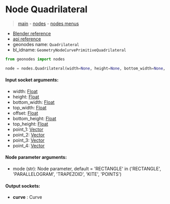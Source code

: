 # Node Quadrilateral

> [main](../structure.md) - [nodes](nodes.md) - [nodes menus](nodes_menus.md)

- [Blender reference](https://docs.blender.org/manual/en/latest/modeling/geometry_nodes/curve_primitives/quadrilateral.html)
- [api reference](https://docs.blender.org/api/current/bpy.types.GeometryNodeCurvePrimitiveQuadrilateral.html)
- geonodes name: `Quadrilateral`
- bl_idname: `GeometryNodeCurvePrimitiveQuadrilateral`

```python
from geonodes import nodes

node = nodes.Quadrilateral(width=None, height=None, bottom_width=None, top_width=None, offset=None, bottom_height=None, top_height=None, point_1=None, point_2=None, point_3=None, point_4=None, mode='RECTANGLE')
```

#### Input socket arguments:

- width: [Float](Float.md)
- height: [Float](Float.md)
- bottom_width: [Float](Float.md)
- top_width: [Float](Float.md)
- offset: [Float](Float.md)
- bottom_height: [Float](Float.md)
- top_height: [Float](Float.md)
- point_1: [Vector](Vector.md)
- point_2: [Vector](Vector.md)
- point_3: [Vector](Vector.md)
- point_4: [Vector](Vector.md)

#### Node parameter arguments:

- mode (str): Node parameter, default = 'RECTANGLE' in ('RECTANGLE', 'PARALLELOGRAM', 'TRAPEZOID', 'KITE', 'POINTS')

#### Output sockets:

- **curve** : Curve

